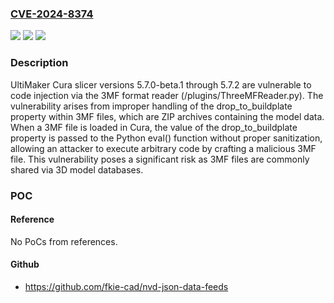 ### [CVE-2024-8374](https://cve.mitre.org/cgi-bin/cvename.cgi?name=CVE-2024-8374)
![](https://img.shields.io/static/v1?label=Product&message=Cura&color=blue)
![](https://img.shields.io/static/v1?label=Version&message=5.7.0-beta.1%20&color=brightgreen)
![](https://img.shields.io/static/v1?label=Vulnerability&message=CWE-94&color=brightgreen)

### Description

UltiMaker Cura slicer versions 5.7.0-beta.1 through 5.7.2 are vulnerable to code injection via the 3MF format reader (/plugins/ThreeMFReader.py). The vulnerability arises from improper handling of the drop_to_buildplate property within 3MF files, which are ZIP archives containing the model data. When a 3MF file is loaded in Cura, the value of the drop_to_buildplate property is passed to the Python eval() function without proper sanitization, allowing an attacker to execute arbitrary code by crafting a malicious 3MF file. This vulnerability poses a significant risk as 3MF files are commonly shared via 3D model databases.

### POC

#### Reference
No PoCs from references.

#### Github
- https://github.com/fkie-cad/nvd-json-data-feeds

